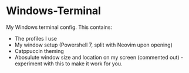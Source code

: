 # Windows-Terminal

My Windows terminal config. This contains:

- The profiles I use
- My window setup (Powershell 7, split with Neovim upon opening)
- Catppuccin theming
- Abosulute window size and location on my screen (commented out) - experiment with this to make it work for you.
